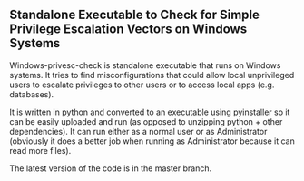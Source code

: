 ## Standalone Executable to Check for Simple Privilege Escalation Vectors on Windows Systems

Windows-privesc-check is standalone executable that runs on Windows systems.  It tries to find misconfigurations that could allow local unprivileged users to escalate privileges to other users or to access local apps (e.g. databases).  

It is written in python and converted to an executable using pyinstaller so it can be easily uploaded and run (as opposed to unzipping python + other dependencies).  It can run either as a normal user or as Administrator (obviously it does a better job when running as Administrator because it can read more files).

The latest version of the code is in the master branch.

